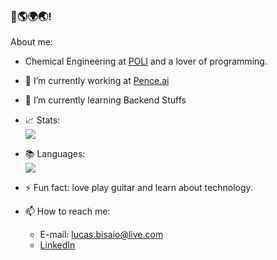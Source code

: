 ### 👋🌎🌍🌏!

About me:

- Chemical Engineering at [POLI](https://www.poli.usp.br/) and a lover of programming.
- 🔭 I’m currently working at [Pence.ai](https://pence.ai/)
- 🌱 I’m currently learning Backend Stuffs
- 📈 Stats: </br><img src="https://github-readme-stats.vercel.app/api?username=LucasGobatto&show_icons=true&theme=tokyonight">
- 📚 Languages: </br><img src="https://github-readme-stats.vercel.app/api/top-langs/?username=LucasGobatto&layout=compact">

- ⚡ Fun fact: love play guitar and learn about technology.

- 📫 How to reach me:
    * E-mail: lucas.bisaio@live.com
    * [LinkedIn](www.linkedin.com/in/lucas-gobatto-bisaio)
